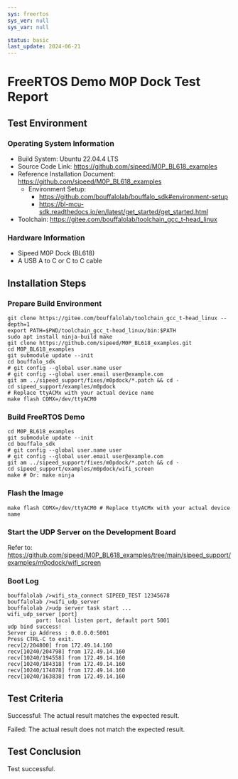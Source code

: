 ```yaml
---
sys: freertos
sys_ver: null
sys_var: null

status: basic
last_update: 2024-06-21
---
```


# FreeRTOS Demo M0P Dock Test Report

## Test Environment

### Operating System Information

- Build System: Ubuntu 22.04.4 LTS
- Source Code Link: https://github.com/sipeed/M0P_BL618_examples
- Reference Installation Document: https://github.com/sipeed/M0P_BL618_examples
    - Environment Setup:
        - https://github.com/bouffalolab/bouffalo_sdk#environment-setup
        - https://bl-mcu-sdk.readthedocs.io/en/latest/get_started/get_started.html
- Toolchain: https://gitee.com/bouffalolab/toolchain_gcc_t-head_linux

### Hardware Information

- Sipeed M0P Dock (BL618)
- A USB A to C or C to C cable

## Installation Steps

### Prepare Build Environment

```shell
git clone https://gitee.com/bouffalolab/toolchain_gcc_t-head_linux --depth=1
export PATH=$PWD/toolchain_gcc_t-head_linux/bin:$PATH
sudo apt install ninja-build make
git clone https://github.com/sipeed/M0P_BL618_examples.git
cd M0P_BL618_examples
git submodule update --init
cd bouffalo_sdk
# git config --global user.name user
# git config --global user.email user@example.com
git am ../sipeed_support/fixes/m0pdock/*.patch && cd -
cd sipeed_support/examples/m0pdock
# Replace ttyACMx with your actual device name
make flash COMX=/dev/ttyACM0
```

### Build FreeRTOS Demo

```shell
cd M0P_BL618_examples
git submodule update --init
cd bouffalo_sdk
# git config --global user.name user
# git config --global user.email user@example.com
git am ../sipeed_support/fixes/m0pdock/*.patch && cd -
cd sipeed_support/examples/m0pdock/wifi_screen
make # Or: make ninja
```

### Flash the Image

```shell
make flash COMX=/dev/ttyACM0 # Replace ttyACMx with your actual device name
```

### Start the UDP Server on the Development Board

Refer to: https://github.com/sipeed/M0P_BL618_examples/tree/main/sipeed_support/examples/m0pdock/wifi_screen

### Boot Log

```shell
bouffalolab />wifi_sta_connect SIPEED_TEST 12345678
bouffalolab />wifi_udp_server
bouffalolab />udp server task start ...
wifi_udp_server [port]
         port: local listen port, default port 5001
udp bind success!
Server ip Address : 0.0.0.0:5001
Press CTRL-C to exit.
recv[2/204800] from 172.49.14.160
recv[10240/204798] from 172.49.14.160
recv[10240/194558] from 172.49.14.160
recv[10240/184318] from 172.49.14.160
recv[10240/174078] from 172.49.14.160
recv[10240/163838] from 172.49.14.160
```

## Test Criteria

Successful: The actual result matches the expected result.

Failed: The actual result does not match the expected result.

## Test Conclusion

Test successful.
